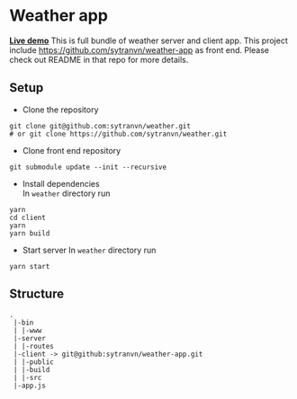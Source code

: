 # Weather app
[**Live demo**](https://sytranvn.as.r.appspot.com/)
This is full bundle of weather server and client app.
This project include https://github.com/sytranvn/weather-app as front end. Please check out README in that repo for more details.

## Setup
- Clone the repository  
```
git clone git@github.com:sytranvn/weather.git
# or git clone https://github.com/sytranvn/weather.git
```
- Clone front end repository  
```
git submodule update --init --recursive
```
- Install dependencies  
 In `weather` directory run 
 ```
 yarn
 cd client
 yarn
 yarn build
 ```
- Start server
 In `weather` directory run  
 ```
 yarn start
 ```

## Structure
``` 
.
 |-bin
 | |-www
 |-server
 | |-routes
 |-client -> git@github:sytranvn/weather-app.git
 | |-public
 | |-build
 | |-src
 |-app.js
 
```
